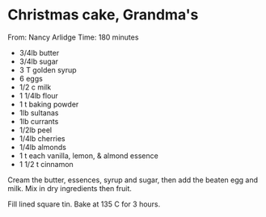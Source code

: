 # Christmas cake, Grandma's
From: Nancy Arlidge
Time: 180 minutes

* 3/4lb butter
* 3/4lb sugar
* 3 T golden syrup
* 6 eggs
* 1/2 c milk
* 1 1/4lb flour
* 1 t baking powder
* 1lb sultanas
* 1lb currants
* 1/2lb peel
* 1/4lb cherries
* 1/4lb almonds
* 1 t each vanilla, lemon,  & almond essence
* 1 1/2 t cinnamon

Cream the butter, essences, syrup and sugar, then add the beaten egg and milk. Mix in dry ingredients then fruit.

Fill lined square tin.  Bake at 135 C for 3 hours.

